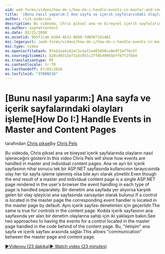```yaml
---
uid: web-forms/videos/how-do-i/how-do-i-handle-events-in-master-and-content-pages
title: '[Bunu nasıl yaparım:] Ana sayfa ve içerik sayfalarındaki olayları işleme | Microsoft Docs'
author: rick-anderson
description: Bu videoda, Chris piksel ana ve bireysel içerik sayfalarında olayların nasıl işleneceğini gösterir. Olsa bile bir ana ve bireysel ğlamda nihai sonucu...
ms.author: aspnetcontent
ms.date: 02/21/2008
ms.assetid: 9b5f1ca6-b394-4b33-8b60-fd0587341482
msc.legacyurl: /web-forms/videos/how-do-i/how-do-i-handle-events-in-master-and-content-pages
msc.type: video
ms.openlocfilehash: 97eb3aa4c02ec5cdaf2a401050ca9e9f3aff8cbf
ms.sourcegitcommit: b28cd0313af316c051c2ff8549865bff67f2fbb4
ms.translationtype: MT
ms.contentlocale: tr-TR
ms.lasthandoff: 07/05/2018
ms.locfileid: "37809216"
---
```

<a name="how-do-i-handle-events-in-master-and-content-pages"></a><span data-ttu-id="dd7be-104">[Bunu nasıl yaparım:] Ana sayfa ve içerik sayfalarındaki olayları işleme</span><span class="sxs-lookup"><span data-stu-id="dd7be-104">[How Do I:] Handle Events in Master and Content Pages</span></span>
====================
<span data-ttu-id="dd7be-105">tarafından [Chris piksel](https://twitter.com/chrispels)</span><span class="sxs-lookup"><span data-stu-id="dd7be-105">by [Chris Pels](https://twitter.com/chrispels)</span></span>

<span data-ttu-id="dd7be-106">Bu videoda, Chris piksel ana ve bireysel içerik sayfalarında olayların nasıl işleneceğini gösterir.</span><span class="sxs-lookup"><span data-stu-id="dd7be-106">In this video Chris Pels will show how events are handled in master and individual content pages.</span></span> <span data-ttu-id="dd7be-107">Ana ve ayrı bir içerik sayfasının nihai sonucu tek bir ASP.NET sayfasında kullanıcının tarayıcısında olay her tür sayfa işleme işlenmiş olsa bile ayrı olarak yönetilir.</span><span class="sxs-lookup"><span data-stu-id="dd7be-107">Even though the end result of a master and individual content page is a single ASP.NET page rendered in the user's browser the event handling in each type of page is handled separately.</span></span> <span data-ttu-id="dd7be-108">Bir denetim ana sayfada yer alıyorsa karşılık gelen bir olay işleyicisi ana sayfasında varsayılan olarak bulunur.</span><span class="sxs-lookup"><span data-stu-id="dd7be-108">If a control is located in the master page the corresponding event handler is located in the master page by default.</span></span> <span data-ttu-id="dd7be-109">Aynı içerik sayfası denetimleri için geçerlidir.</span><span class="sxs-lookup"><span data-stu-id="dd7be-109">The same is true for controls in the content page.</span></span> <span data-ttu-id="dd7be-110">Kodda içerik sayfasının ana sayfasında yer alan bir denetim olaylarına sahip için iki yaklaşım bakın.</span><span class="sxs-lookup"><span data-stu-id="dd7be-110">See two approaches to having the events for a control located in the master page handled in the code behind of the content page.</span></span> <span data-ttu-id="dd7be-111">Bu, "iletişim" ana sayfa ve içerik sayfası arasında sağlar.</span><span class="sxs-lookup"><span data-stu-id="dd7be-111">This allows "communication" between the master page and content page.</span></span>

[<span data-ttu-id="dd7be-112">&#9654;Videoyu (23 dakika)</span><span class="sxs-lookup"><span data-stu-id="dd7be-112">&#9654; Watch video (23 minutes)</span></span>](https://channel9.msdn.com/Blogs/ASP-NET-Site-Videos/how-do-i-handle-events-in-master-and-content-pages)
